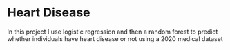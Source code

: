 # Heart Disease
In this project I use logistic regression and then a random forest to predict whether individuals have heart disease or not using a 2020 medical dataset
